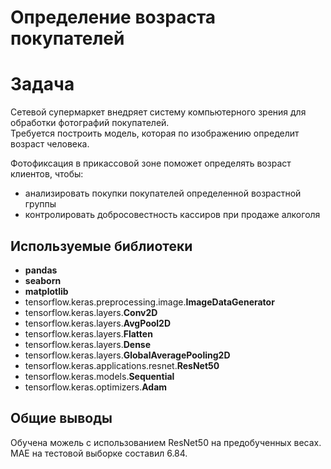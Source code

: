 # Определение возраста покупателей
# Задача
Сетевой супермаркет внедряет систему компьютерного зрения для обработки фотографий покупателей.  
Требуется построить модель, которая по изображению определит возраст человека.

Фотофиксация в прикассовой зоне поможет определять возраст клиентов, чтобы: 
- анализировать покупки покупателей определенной возрастной группы
- контролировать добросовестность кассиров при продаже алкоголя
## Используемые библиотеки  
- **pandas**  
- **seaborn**  
- **matplotlib**  
- tensorflow.keras.preprocessing.image.**ImageDataGenerator**  
- tensorflow.keras.layers.**Conv2D**  
- tensorflow.keras.layers.**AvgPool2D**  
- tensorflow.keras.layers.**Flatten**  
- tensorflow.keras.layers.**Dense**  
- tensorflow.keras.layers.**GlobalAveragePooling2D**  
- tensorflow.keras.applications.resnet.**ResNet50**  
- tensorflow.keras.models.**Sequential**  
- tensorflow.keras.optimizers.**Adam**

## Общие выводы
Обучена можель с использованием ResNet50 на предобученных весах. MAE на тестовой выборке составил 6.84.
